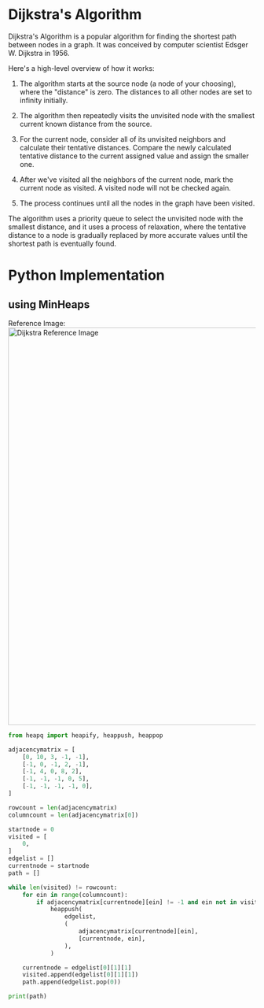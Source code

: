 # Dijkstra's Algorithm

Dijkstra's Algorithm is a popular algorithm for finding the shortest path between nodes in a graph. It was conceived by computer scientist Edsger W. Dijkstra in 1956.

Here's a high-level overview of how it works:

1. The algorithm starts at the source node (a node of your choosing), where the "distance" is zero. The distances to all other nodes are set to infinity initially.

2. The algorithm then repeatedly visits the unvisited node with the smallest current known distance from the source.

3. For the current node, consider all of its unvisited neighbors and calculate their tentative distances. Compare the newly calculated tentative distance to the current assigned value and assign the smaller one.

4. After we've visited all the neighbors of the current node, mark the current node as visited. A visited node will not be checked again.

5. The process continues until all the nodes in the graph have been visited.

The algorithm uses a priority queue to select the unvisited node with the smallest distance, and it uses a process of relaxation, where the tentative distance to a node is gradually replaced by more accurate values until the shortest path is eventually found.

# Python Implementation

## using MinHeaps

Reference Image:
<img width="808" alt="Dijkstra Reference Image" src="https://github.com/akashShanmugraj/programming-notes/assets/65720968/07f8ae9d-7508-4ea1-9893-5716ffdcaf92">

```python
from heapq import heapify, heappush, heappop

adjacencymatrix = [
    [0, 10, 3, -1, -1],
    [-1, 0, -1, 2, -1],
    [-1, 4, 0, 8, 2],
    [-1, -1, -1, 0, 5],
    [-1, -1, -1, -1, 0],
]

rowcount = len(adjacencymatrix)
columncount = len(adjacencymatrix[0])

startnode = 0
visited = [
    0,
]
edgelist = []
currentnode = startnode
path = []

while len(visited) != rowcount:
    for ein in range(columncount):
        if adjacencymatrix[currentnode][ein] != -1 and ein not in visited:
            heappush(
                edgelist,
                (
                    adjacencymatrix[currentnode][ein],
                    [currentnode, ein],
                ),
            )

    currentnode = edgelist[0][1][1]
    visited.append(edgelist[0][1][1])
    path.append(edgelist.pop(0))

print(path)
```